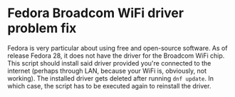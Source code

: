 # Fedora Broadcom WiFi driver problem fix
Fedora is very particular about using free and open-source software. As of release Fedora 28, it does not have the driver for the Broadcom WiFi chip.
This script should install said driver provided you're connected to the internet (perhaps through LAN, because your WiFi is, obviously, not working).
The installed driver gets deleted after running `dnf update`. In which case, the script has to be executed again to reinstall the driver.
